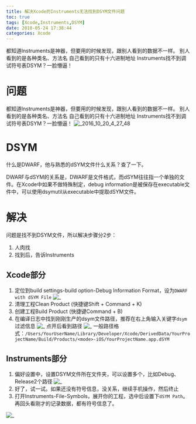 ```yaml
---
title: 解决Xcode的Instruments无法找到DSYM文件问题
toc: true
tags: [Xcode,Instruments,DSYM]
date: 2018-05-24 17:38:44
categories: Xcode
---
```

都知道Instruments是神器，但要用的时候发现，跟别人看到的数据不一样。
别人看到的是各种类名、方法名
自己看到的只有十六进制地址
Instruments找不到调试符号表DSYM？一脸懵逼！
<!-- more -->

# 问题

都知道Instruments是神器，但要用的时候发现，跟别人看到的数据不一样。
别人看到的是各种类名、方法名
自己看到的只有十六进制地址
Instruments找不到调试符号表DSYM？一脸懵逼！
![_2016_10_20_4_27_48](01.png)

# DSYM

什么是DWARF，他与熟悉的dSYM文件什么关系？查了一下。 

DWARF与dSYM的关系是，DWARF是文件格式，而dSYM往往指一个单独的文件。在Xcode中如果不做特殊制定，debug information是被保存在executable文件中，可以使用dsymutil从executable中提取dSYM文件。

# 解决

问题是找不到DSYM文件，所以解决步骤分2步：

1. 人肉找
2. 找到后，告诉Instruments

## Xcode部分

1. 定位到build settings-build option-Debug Information Format，设为`DWARF with dSYM File`
![_](02.png)
2. 清理工程Clean Product (快捷键Shift + Command + K)
3. 创建工程Build Product (快捷键Command + B)
4. 在编译日志中找到刚刚生产的dsym文件路径，推荐在右上角输入关键字`dsym`过滤信息
![_](03.png)
点开后看到路径
![_](04.png)
一般路径格式：`/Users/YourUserName/Library/Developer/Xcode/DerivedData/YourProjectName/Build/Products/<mode>-iOS/YourProjectName.app.dSYM`

## Instruments部分
1. 偏好设置中，设置DSYM文件所在文件夹，可以设置多个，比如Debug、Release2个路径
![_](05.png)
2. 好了，试一试。如果还没有符号信息，没关系，继续手机操作，然后终止
3. 打开Instruments-File-Symbols，展开你的工程，选中后设置下`dSYM Path`。再回头看刚才的记录数据，都有符号信息了。

![_](06.png)
